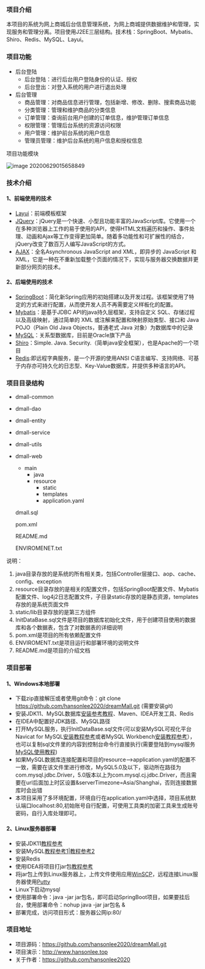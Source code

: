 ### 项目介绍

本项目的系统为网上商城后台信息管理系统，为网上商城提供数据维护和管理，实现服务和管理分离。项目使用J2EE三层结构。技术栈：SpringBoot、Mybatis、Shiro、Redis、MySQL、Layui。

### 项目功能

- 后台登陆
  - 后台登陆：进行后台用户登陆身份的认证、授权
  - 后台登出：对登入系统的用户进行退出处理
- 后台管理
  - 商品管理：对商品信息进行管理，包括新增、修改、删除、搜索商品功能
  - 分类管理：管理和维护商品的分类信息
  - 订单管理：查询前台用户创建的订单信息，维护管理订单信息
  - 权限管理：管理后台系统的资源访问权限
  - 用户管理：维护前台系统的用户信息
  - 管理员管理：维护后台系统的用户信息和授权信息

项目功能模块


<img src="https://s1.ax1x.com/2020/06/29/NWCjTH.png" alt="image 20200629015658849" border="0">

### 技术介绍

#### 1、前端使用的技术

- [Layui](https://www.layui.com/)：前端模板框架
- [JQuery](https://jquery.com/)：jQuery是一个快速、小型且功能丰富的JavaScript库。它使用一个在多种浏览器上工作的易于使用的API，使得HTML文档遍历和操作、事件处理、动画和Ajax等工作变得更加简单。随着多功能性和可扩展性的结合，jQuery改变了数百万人编写JavaScript的方式。
- [AJAX](https://www.w3school.com.cn/ajax/index.asp)：全名Asynchronous JavaScript and XML，即异步的 JavaScript 和 XML，它是一种在不重新加载整个页面的情况下，实现与服务器交换数据并更新部分网页的技术。

#### 2、后端使用的技术

- [SpringBoot](https://spring.io/projects/spring-boot)：简化新Spring应用的初始搭建以及开发过程。该框架使用了特定的方式来进行配置，从而使开发人员不再需要定义样板化的配置。
- [Mybatis](https://mybatis.org/mybatis-3/)：是基于JDBC API的java持久层框架，支持自定义 SQL、存储过程以及高级映射，通过简单的 XML 或注解来配置和映射原始类型、接口和 Java POJO（Plain Old Java Objects，普通老式 Java 对象）为数据库中的记录
- [MySQL](https://www.mysql.com/)：关系型数据库，目前是Oracle旗下产品
- [Shiro](http://shiro.apache.org/)：Simple. Java. Security.（简单java安全框架），也是Apache的一个项目
- [Redis](https://redis.io/):即远程字典服务，是一个开源的使用ANSI C语言编写、支持网络、可基于内存亦可持久化的日志型、Key-Value数据库，并提供多种语言的API。

### 项目目录结构

- dmall-common

- dmall-dao

- dmall-entity

- dmall-service

- dmall-utils

- dmall-web

  - main
    - java
    - resource
      - static
      - templates
      - application.yaml

  dmall.sql

  pom.xml

  README.md

  ENVIROMENET.txt

说明：

1. java目录存放的是系统的所有相关类，包括Controller层接口、aop、cache、config、exception
2. resource目录存放的是相关的配置文件，包括SpringBoot配置文件、Mybatis配置文件、log4j2日志配置文件，子目录static存放的是静态资源，templates存放的是系统页面文件
7. static/lib目录存放的是第三方组件
10. InitDataBase.sql文件是项目的数据库初始化文件，用于创建项目使用的数据库和各个数据表，包含了对数据表的详细说明
11. pom.xml是项目的所有依赖配置文件
12. ENVIROMENT.txt是项目运行和部署环境的说明文件
13. README.md是项目的介绍文档

### 项目部署

#### 1、Windows本地部署

- 下载zip直接解压或者使用git命令：git clone https://github.com/hansonlee2020/dreamMall.git (需要安装git)
- 安装JDK11、MySQL数据库[安装参考教程](https://www.cnblogs.com/BoKeYuan259/p/10966137.html)、Maven、IDEA开发工具、Redis
- 在IDEA中配置好JDK路径、MySQL路径
- 打开MySQL服务，执行InitDataBase.sql文件(可以安装MySQL可视化平台Navicat for MySQL[安装教程参考](https://www.cnblogs.com/runw/p/12255962.html)或者MySQL Workbench[安装教程参考](https://dev.mysql.com/downloads/workbench/)），也可以复制sql文件里的内容到控制台命令行直接执行(需要登陆到mysql服务[MySQL使用教程](https://www.cnblogs.com/shierlou-123/p/11207508.html))
- 如果MySQL数据库连接配置和项目的resource-->application.yaml的配置不一致，需要在该文件里进行修改，MySQL5.0及以下，驱动所在路径为com.mysql.jdbc.Driver，5.0版本以上为com.mysql.cj.jdbc.Driver，而且需要在url后面加上时区设置&serverTimezone=Asia/Shanghai，否则连接数据库时会出错
- 本项目采用了多环境配置，环境自行在application.yaml中选择，项目系统默认端口localhost:80,初始账号自行配置，可使用工具类的加密工具来生成账号密码，自行入库处理即可。

#### 2、Linux服务器部署

- 安装JDK11[教程参考](https://www.cnblogs.com/xiaoyiStudent/p/12250305.html)
- 安装MySQL[教程参考1](https://blog.csdn.net/qq_39170130/article/details/87938755)|[教程参考2](https://blog.csdn.net/weixin_39082031/article/details/105783765)
- 安装Redis
- 使用IDEA将项目打jar包[教程参考](https://www.bilibili.com/video/BV1ra4y1i7wi)
- 将jar包上传到Linux服务器上，上传文件使用应用[WinSCP](https://winscp.net/eng/docs/lang:chs)，远程连接Linux服务器使用[Putty](https://www.chiark.greenend.org.uk/~sgtatham/putty/)
- Linux下启动mysql
- 使用部署命令：java -jar jar包名，即可启动SpringBoot项目，如果要挂后台，使用部署命令：nohup java -jar jar包名 &
- 部署完成，访问项目形式：服务器公网ip:80/

### 项目地址

- 项目源码：https://github.com/hansonlee2020/dreamMall.git
- 项目演示：http://www.hansonlee.top
- 关于作者：https://github.com/hansonlee2020